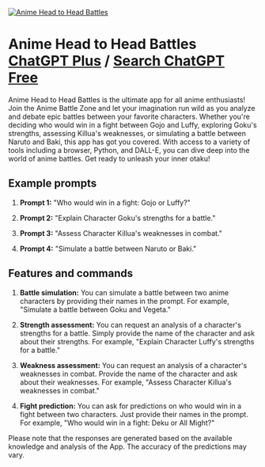 
[![Anime Head to Head Battles](https://files.oaiusercontent.com/file-J3gycd37JW1TzNoYzEd8Hbik?se=2123-10-16T18%3A56%3A51Z&sp=r&sv=2021-08-06&sr=b&rscc=max-age%3D31536000%2C%20immutable&rscd=attachment%3B%20filename%3D6eae081c-9432-4092-a1a4-f63f2a673c39.png&sig=P6a1InmzYgd%2BGb378QmYYj5Bx7EDij35EVhpHoYJykA%3D)](https://chat.openai.com/g/g-qNW4RyX3s-anime-head-to-head-battles)

# Anime Head to Head Battles [ChatGPT Plus](https://chat.openai.com/g/g-qNW4RyX3s-anime-head-to-head-battles) / [Search ChatGPT Free](https://gptcall.net/index.html#/?search=Anime%20Head%20to%20Head%20Battles)

Anime Head to Head Battles is the ultimate app for all anime enthusiasts! Join the Anime Battle Zone and let your imagination run wild as you analyze and debate epic battles between your favorite characters. Whether you're deciding who would win in a fight between Gojo and Luffy, exploring Goku's strengths, assessing Killua's weaknesses, or simulating a battle between Naruto and Baki, this app has got you covered. With access to a variety of tools including a browser, Python, and DALL-E, you can dive deep into the world of anime battles. Get ready to unleash your inner otaku!

## Example prompts

1. **Prompt 1:** "Who would win in a fight: Gojo or Luffy?"

2. **Prompt 2:** "Explain Character Goku's strengths for a battle."

3. **Prompt 3:** "Assess Character Killua's weaknesses in combat."

4. **Prompt 4:** "Simulate a battle between Naruto or Baki."

## Features and commands

1. **Battle simulation:** You can simulate a battle between two anime characters by providing their names in the prompt. For example, "Simulate a battle between Goku and Vegeta."

2. **Strength assessment:** You can request an analysis of a character's strengths for a battle. Simply provide the name of the character and ask about their strengths. For example, "Explain Character Luffy's strengths for a battle."

3. **Weakness assessment:** You can request an analysis of a character's weaknesses in combat. Provide the name of the character and ask about their weaknesses. For example, "Assess Character Killua's weaknesses in combat."

4. **Fight prediction:** You can ask for predictions on who would win in a fight between two characters. Just provide their names in the prompt. For example, "Who would win in a fight: Deku or All Might?"

Please note that the responses are generated based on the available knowledge and analysis of the App. The accuracy of the predictions may vary.


